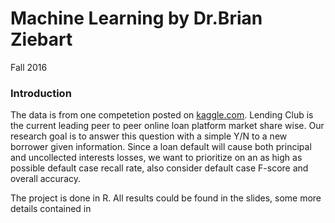 # Machine Learning by Dr.Brian Ziebart
Fall 2016


### Introduction

The data is from one competetion posted on [kaggle.com](https://www.kaggle.com/wendykan/lending-club-loan-data). Lending Club is the current leading peer to peer online loan platform market share wise. Our research goal is to answer this question with a simple Y/N to a new borrower given information. Since a loan default will cause both principal and uncollected interests losses, we want to prioritize on an as high as possible default case recall rate, also consider default case F-score and overall accuracy. 

The project is done in R. All results could be found in the slides, some more details contained in
